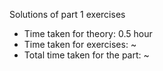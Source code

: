 Solutions of part 1 exercises

- Time taken for theory: 0.5 hour
- Time taken for exercises: ~
- Total time taken for the part: ~